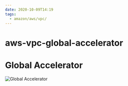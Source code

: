 ```yaml
---
date: 2020-10-09T14:19
tags:
  - amazon/aws/vpc/
---
```


# aws-vpc-global-accelerator
# Global Accelerator

![Global Accelerator](./static/aga_ip_preservation_alb.png)


